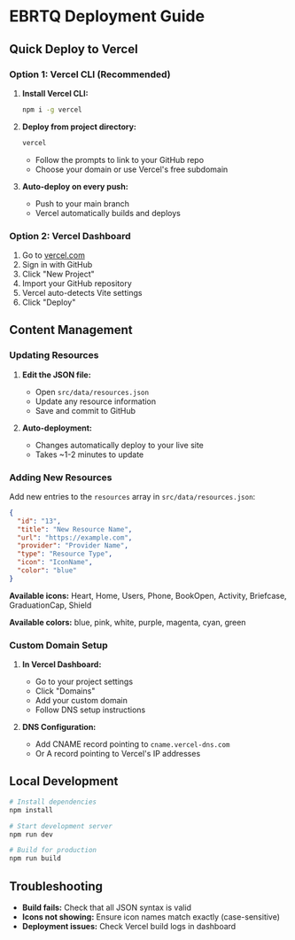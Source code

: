 # EBRTQ Deployment Guide

## Quick Deploy to Vercel

### Option 1: Vercel CLI (Recommended)

1. **Install Vercel CLI:**
   ```bash
   npm i -g vercel
   ```

2. **Deploy from project directory:**
   ```bash
   vercel
   ```
   - Follow the prompts to link to your GitHub repo
   - Choose your domain or use Vercel's free subdomain

3. **Auto-deploy on every push:**
   - Push to your main branch
   - Vercel automatically builds and deploys

### Option 2: Vercel Dashboard

1. Go to [vercel.com](https://vercel.com)
2. Sign in with GitHub
3. Click "New Project"
4. Import your GitHub repository
5. Vercel auto-detects Vite settings
6. Click "Deploy"

## Content Management

### Updating Resources

1. **Edit the JSON file:**
   - Open `src/data/resources.json`
   - Update any resource information
   - Save and commit to GitHub

2. **Auto-deployment:**
   - Changes automatically deploy to your live site
   - Takes ~1-2 minutes to update

### Adding New Resources

Add new entries to the `resources` array in `src/data/resources.json`:

```json
{
  "id": "13",
  "title": "New Resource Name",
  "url": "https://example.com",
  "provider": "Provider Name",
  "type": "Resource Type",
  "icon": "IconName",
  "color": "blue"
}
```

**Available icons:** Heart, Home, Users, Phone, BookOpen, Activity, Briefcase, GraduationCap, Shield

**Available colors:** blue, pink, white, purple, magenta, cyan, green

### Custom Domain Setup

1. **In Vercel Dashboard:**
   - Go to your project settings
   - Click "Domains"
   - Add your custom domain
   - Follow DNS setup instructions

2. **DNS Configuration:**
   - Add CNAME record pointing to `cname.vercel-dns.com`
   - Or A record pointing to Vercel's IP addresses

## Local Development

```bash
# Install dependencies
npm install

# Start development server
npm run dev

# Build for production
npm run build
```

## Troubleshooting

- **Build fails:** Check that all JSON syntax is valid
- **Icons not showing:** Ensure icon names match exactly (case-sensitive)
- **Deployment issues:** Check Vercel build logs in dashboard
